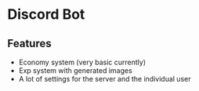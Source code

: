 # Discord Bot

## Features

- Economy system (very basic currently)
- Exp system with generated images
- A lot of settings for the server and the individual user